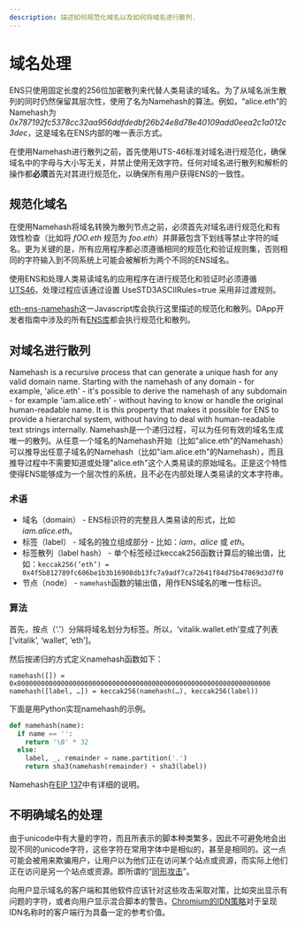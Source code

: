 ```yaml
---
description: 描述如何规范化域名以及如何将域名进行散列.
---
```


# 域名处理

ENS只使用固定长度的256位加密散列来代替人类易读的域名。为了从域名派生散列的同时仍然保留其层次性，使用了名为Namehash的算法。例如，“alice.eth”的Namehash为 _0x787192fc5378cc32aa956ddfdedbf26b24e8d78e40109add0eea2c1a012c3dec_，这是域名在ENS内部的唯一表示方式。

在使用Namehash进行散列之前，首先使用UTS-46标准对域名进行规范化，确保域名中的字母与大小写无关，并禁止使用无效字符。任何对域名进行散列和解析的操作都**必须**首先对其进行规范化，以确保所有用户获得ENS的一致性。

## 规范化域名

在使用Namehash将域名转换为散列节点之前，必须首先对域名进行规范化和有效性检查（比如将 _fOO.eth_ 规范为 _foo.eth_）并屏蔽包含下划线等禁止字符的域名。更为关键的是，所有应用程序都必须遵循相同的规范化和验证规则集，否则相同的字符输入到不同系统上可能会被解析为两个不同的ENS域名。

使用ENS和处理人类易读域名的应用程序在进行规范化和验证时必须遵循[UTS46](http://unicode.org/reports/tr46/)。处理过程应该通过设置 UseSTD3ASCIIRules=true 采用非过渡规则。

[eth-ens-namehash](https://www.npmjs.com/package/eth-ens-namehash)这一Javascript库会执行这里描述的规范化和散列。DApp开发者指南中涉及的所有[ENS库](../dapp-developer-guide/ens-libraries.md)都会执行规范化和散列。

## 对域名进行散列

Namehash is a recursive process that can generate a unique hash for any valid domain name. Starting with the namehash of any domain - for example, 'alice.eth' - it's possible to derive the namehash of any subdomain - for example 'iam.alice.eth' - without having to know or handle the original human-readable name. It is this property that makes it possible for ENS to provide a hierarchal system, without having to deal with human-readable text strings internally.
Namehash是一个递归过程，可以为任何有效的域名生成唯一的散列。从任意一个域名的Namehash开始（比如"alice.eth"的Namehash）可以推导出任意子域名的Namehash（比如"iam.alice.eth"的Namehash），而且推导过程中不需要知道或处理"alice.eth"这个人类易读的原始域名。正是这个特性使得ENS能够成为一个层次性的系统，且不必在内部处理人类易读的文本字符串。

### 术语

* 域名（domain） - ENS标识符的完整且人类易读的形式，比如 _iam.alice.eth_。
* 标签（label） - 域名的独立组成部分 - 比如：_iam_，_alice_ 或 _eth_。
* 标签散列（label hash） - 单个标签经过keccak256函数计算后的输出值，比如：`keccak256(‘eth’) = 0x4f5b812789fc606be1b3b16908db13fc7a9adf7ca72641f84d75b47069d3d7f0`
* 节点（node） - `namehash`函数的输出值，用作ENS域名的唯一性标识。

### 算法

首先，按点（‘.’）分隔将域名划分为标签。所以，‘vitalik.wallet.eth’变成了列表\[‘vitalik’, ‘wallet’, ‘eth’\]。

然后按递归的方式定义namehash函数如下：

```text
namehash([]) = 0x0000000000000000000000000000000000000000000000000000000000000000
namehash([label, …]) = keccak256(namehash(…), keccak256(label))
```

下面是用Python实现namehash的示例。

```python
def namehash(name):
  if name == '':
    return '\0' * 32
  else:
    label, _, remainder = name.partition('.')
    return sha3(namehash(remainder) + sha3(label))
```

Namehash在[EIP 137](https://eips.ethereum.org/EIPS/eip-137)中有详细的说明。

## 不明确域名的处理

由于unicode中有大量的字符，而且所表示的脚本种类繁多，因此不可避免地会出现不同的unicode字符，这些字符在常用字体中是相似的，甚至是相同的。这一点可能会被用来欺骗用户，让用户以为他们正在访问某个站点或资源，而实际上他们正在访问是另一个站点或资源。即所谓的“[同形攻击](https://en.wikipedia.org/wiki/Internationalized_domain_name#ASCII_spoofing_concerns)”。

向用户显示域名的客户端和其他软件应该针对这些攻击采取对策，比如突出显示有问题的字符，或者向用户显示混合脚本的警告。[Chromium的IDN策略](https://www.chromium.org/developers/design-documents/idn-in-google-chrome)对于呈现IDN名称时的客户端行为具备一定的参考价值。

